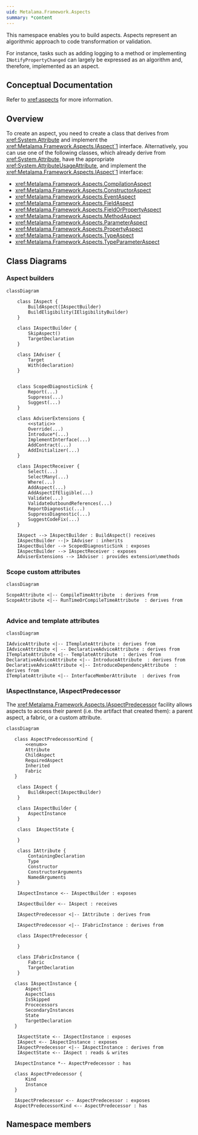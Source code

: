 ```yaml
---
uid: Metalama.Framework.Aspects
summary: *content
---
```


This namespace enables you to build aspects. Aspects represent an algorithmic approach to code transformation or validation.

For instance, tasks such as adding logging to a method or implementing `INotifyPropertyChanged` can largely be expressed as an algorithm and, therefore, implemented as an aspect.

## Conceptual Documentation

Refer to <xref:aspects> for more information.

## Overview

To create an aspect, you need to create a class that derives from <xref:System.Attribute> and implement the <xref:Metalama.Framework.Aspects.IAspect`1> interface. Alternatively, you can use one of the following classes, which already derive from <xref:System.Attribute>, have the appropriate <xref:System.AttributeUsageAttribute>, and implement the <xref:Metalama.Framework.Aspects.IAspect`1> interface:

* <xref:Metalama.Framework.Aspects.CompilationAspect>
* <xref:Metalama.Framework.Aspects.ConstructorAspect>
* <xref:Metalama.Framework.Aspects.EventAspect>
* <xref:Metalama.Framework.Aspects.FieldAspect>
* <xref:Metalama.Framework.Aspects.FieldOrPropertyAspect>
* <xref:Metalama.Framework.Aspects.MethodAspect>
* <xref:Metalama.Framework.Aspects.ParameterAspect>
* <xref:Metalama.Framework.Aspects.PropertyAspect>
* <xref:Metalama.Framework.Aspects.TypeAspect>
* <xref:Metalama.Framework.Aspects.TypeParameterAspect>

## Class Diagrams

### Aspect builders


```mermaid
classDiagram

    class IAspect {
        BuildAspect(IAspectBuilder)
        BuildEligibility(IEligibilityBuilder)
    }

    class IAspectBuilder {
        SkipAspect()
        TargetDeclaration
    }

    class IAdviser {
        Target
        With(declaration)
    }


    class ScopedDiagnosticSink {
        Report(...)
        Suppress(...)
        Suggest(...)
    }

    class AdviserExtensions {
        <<static>>
        Override(...)
        Introduce*(...)
        ImplementInterface(...)
        AddContract(...)
        AddInitializer(...)
    }

    class IAspectReceiver {
        Select(...)
        SelectMany(...)
        Where(...)
        AddAspect(...)
        AddAspectIfEligible(...)
        Validate(...)
        ValidateOutboundReferences(...)
        ReportDiagnostic(...)
        SuppressDiagnostic(...)
        SuggestCodeFix(...)
    }

    IAspect --> IAspectBuilder : BuildAspect() receives
    IAspectBuilder --|> IAdviser : inherits 
    IAspectBuilder --> ScopedDiagnosticSink : exposes
    IAspectBuilder --> IAspectReceiver : exposes
    AdviserExtensions --> IAdviser : provides extension\nmethods

```

### Scope custom attributes

```mermaid
classDiagram

ScopeAttribute <|-- CompileTimeAttribute  : derives from
ScopeAttribute <|-- RunTimeOrCompileTimeAttribute  : derives from


```

### Advice and template attributes

```mermaid
classDiagram

IAdviceAttribute <|-- ITemplateAttribute : derives from
IAdviceAttribute <| -- DeclarativeAdviceAttribute : derives from
ITemplateAttribute <|-- TemplateAttribute  : derives from
DeclarativeAdviceAttribute <|-- IntroduceAttribute  : derives from
DeclarativeAdviceAttribute <|-- IntroduceDependencyAttribute  : derives from
ITemplateAttribute <|-- InterfaceMemberAttribute  : derives from
```

### IAspectInstance, IAspectPredecessor

The <xref:Metalama.Framework.Aspects.IAspectPredecessor> facility allows aspects to access their parent (i.e. the artifact that created them): a parent aspect, a fabric, or a custom attribute.

```mermaid
classDiagram

   class AspectPredecessorKind {
       <<enum>>
       Attribute
       ChildAspect
       RequiredAspect
       Inherited
       Fabric
   }

    class IAspect {
        BuildAspect(IAspectBuilder)
    }

    class IAspectBuilder {
        AspectInstance
    }

    class  IAspectState {

    }

    class IAttribute {
        ContainingDeclaration
        Type
        Constructor
        ConstructorArguments
        NamedArguments
    }

    IAspectInstance <-- IAspectBuilder : exposes

    IAspectBuilder <-- IAspect : receives

    IAspectPredecessor <|-- IAttribute : derives from

    IAspectPredecessor <|-- IFabricInstance : derives from

    class IAspectPredecessor {

    }

    class IFabricInstance {
        Fabric
        TargetDeclaration
    }

   class IAspectInstance {
       Aspect
       AspectClass
       IsSkipped
       Procecessors
       SecondaryInstances
       State
       TargetDeclaration
   }

    IAspectState <-- IAspectInstance : exposes
    IAspect <-- IAspectInstance : exposes
    IAspectPredecessor <|-- IAspectInstance : derives from
    IAspectState <-- IAspect : reads & writes

   IAspectInstance *-- AspectPredecessor : has

   class AspectPredecessor {
       Kind
       Instance
   }

   IAspectPredecessor <-- AspectPredecessor : exposes
   AspectPredecessorKind <-- AspectPredecessor : has

```

## Namespace members
